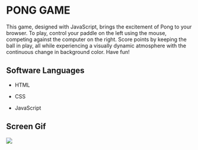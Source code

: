 <h1>PONG GAME</h1>

This game, designed with JavaScript, brings the excitement of Pong to your browser. To play, control your paddle on the left using the mouse, competing against the computer on the right. Score points by keeping the ball in play, all while experiencing a visually dynamic atmosphere with the continuous change in background color. Have fun!

<h2> Software Languages </h2>

- HTML

- CSS

- JavaScript

<h2> Screen Gif </h2>

![](gipnk.gif)